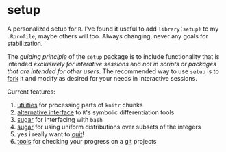 setup
=====

A personalized setup for `R`.  I've found it useful to add
`library(setup)` to my `.Rprofile`, maybe others will too.  Always
changing, never any goals for stabilization.

The *guiding principle* of the `setup` package is to include
functionality that is intended *exclusively for interative sessions*
and *not in scripts or packages that are intended for other users*.
The recommended way to use `setup` is to
[fork](https://help.github.com/articles/fork-a-repo/) it and modify as
desired for your needs in interactive sessions.

Current features:

1. [utilities](https://github.com/stevencarlislewalker/setup/blob/master/R/knitrTools.R)
   for processing parts of `knitr` chunks
2. [alternative interface](https://github.com/stevencarlislewalker/setup/blob/master/R/derivatives.R)
   to `R`'s symbolic differentiation tools
3. [sugar](https://github.com/stevencarlislewalker/setup/blob/master/R/term.R)
   for interfacing with `bash`
4. [sugar](https://github.com/stevencarlislewalker/setup/blob/master/R/unifInt.R)
   for using uniform distributions over subsets of the integers
5. yes i really want to
   [quit](https://github.com/stevencarlislewalker/setup/blob/master/R/q.R)!
6. [tools](https://github.com/stevencarlislewalker/setup/blob/master/R/gitTools.R)
   for checking your progress on a [git](http://git-scm.com/) projects
